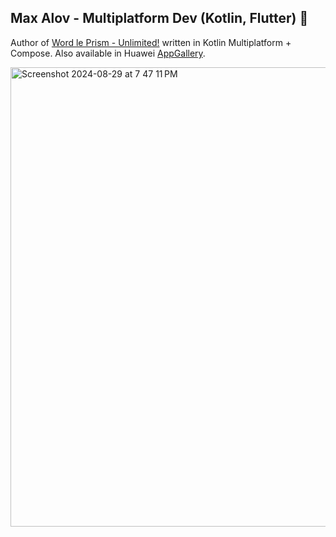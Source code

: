 ## Max Alov - Multiplatform Dev (Kotlin, Flutter) 👋

Author of [Word le Prism - Unlimited!](https://play.google.com/store/apps/details?id=com.getprism.prism.android.release&hl=en&pli=1) written in Kotlin Multiplatform + Compose. Also available in Huawei [AppGallery](https://appgallery.huawei.com/app/C108349353).

<img width="735" alt="Screenshot 2024-08-29 at 7 47 11 PM" src="https://github.com/user-attachments/assets/dfe8c437-a99e-4fac-b686-0d70d4f03ed3">


<!--
**orcchg/orcchg** is a ✨ _special_ ✨ repository because its `README.md` (this file) appears on your GitHub profile.

Here are some ideas to get you started:

- 🔭 I’m currently working on ...
- 🌱 I’m currently learning ...
- 👯 I’m looking to collaborate on ...
- 🤔 I’m looking for help with ...
- 💬 Ask me about ...
- 📫 How to reach me: ...
- 😄 Pronouns: ...
- ⚡ Fun fact: ...
-->
